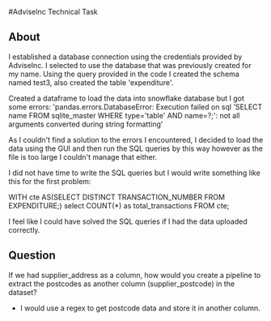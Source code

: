 #AdviseInc Technical Task

## About
I established a database connection using the credentials provided by AdviseInc.
I selected to use the database that was previously created for my name.
Using the query provided in the code I created the schema named test3, also created the table 'expenditure'. 


Created a dataframe to load the data into snowflake database but I got some errors:
'pandas.errors.DatabaseError: Execution failed on sql 'SELECT name FROM sqlite_master WHERE type='table' AND name=?;': not all arguments converted during string formatting'

As I couldn't find a solution to the errors I encountered, I decided to load the data using the GUI and then run the SQL queries by this way however as the file is too large I couldn't manage that either.

I did not have time to write the SQL queries but I would write something like this for the first problem:

 WITH cte AS(SELECT DISTINCT TRANSACTION_NUMBER FROM EXPENDITURE;)
 select COUNT(*) as total_transactions FROM cte;

 I feel like I could have solved the SQL queries if I had the data uploaded correctly.

## Question
If we had supplier_address as a column, how would you create a pipeline to extract the postcodes as another column (supplier_postcode) in the dataset?

- I would use a regex to get postcode data and store it in another column.